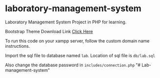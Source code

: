 # laboratory-management-system

Laboratory Management System Project in PHP for learning.

Bootstrap Theme Download Link [Click Here](https://startbootstrap.com/theme/sb-admin-2)

To run this code on your xampp server, follow the custom domain name instructions.

Import the sql file to database named `lab`. Location of sql file is `db/lab.sql`

Also change the database password in `includes/connection.php`
"# Lab-management-system" 
